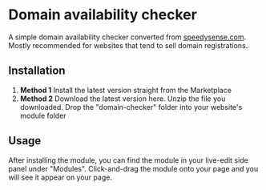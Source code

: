 # Domain availability checker

A simple domain availability checker converted from [speedysense.com](https://speedysense.com/php-domain-availablity-checker-script).
Mostly recommended for websites that tend to sell domain registrations.

## Installation

1.  **Method 1**
    Install the latest version straight from the Marketplace
2.  **Method 2**
    Download the latest version here.
    Unzip the file you downloaded.
    Drop the "domain-checker" folder into your website's module folder

## Usage

After installing the module, you can find the module in your live-edit side panel under "Modules".
Click-and-drag the module onto your page and you will see it appear on your page.
